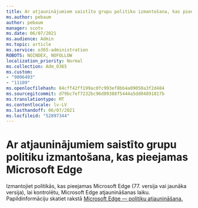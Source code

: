 ```yaml
---
title: Ar atjauninājumiem saistīto grupu politiku izmantošana, kas pieejamas Microsoft Edge
ms.author: pebaum
author: pebaum
manager: scotv
ms.date: 06/07/2021
ms.audience: Admin
ms.topic: article
ms.service: o365-administration
ROBOTS: NOINDEX, NOFOLLOW
localization_priority: Normal
ms.collection: Adm_O365
ms.custom:
- "9006493"
- "11109"
ms.openlocfilehash: 84cff42ff199ac0fc993ef8bb4a09050a3f2d484
ms.sourcegitcommit: d79bc7ef7232bc96d89388f5444a5dd04891817b
ms.translationtype: MT
ms.contentlocale: lv-LV
ms.lasthandoff: 06/07/2021
ms.locfileid: "52897344"
---
```

# <a name="use-update-related-group-policies-available-in-microsoft-edge"></a>Ar atjauninājumiem saistīto grupu politiku izmantošana, kas pieejamas Microsoft Edge

Izmantojiet politikās, kas pieejamas Microsoft Edge (77. versija vai jaunāka versija), lai kontrolētu, Microsoft Edge atjaunināšanas laiku. Papildinformāciju skatiet rakstā [Microsoft Edge — politiku atjaunināšana.](/DeployEdge/microsoft-edge-update-policies#available-policies)